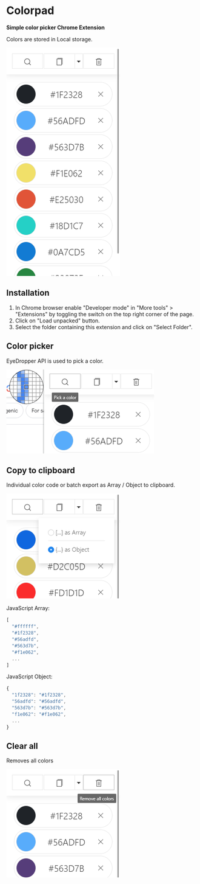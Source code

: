 # Colorpad

**Simple color picker Chrome Extension**
<!-- <img src="docs/chrome_48x48.png"> -->

Colors are stored in Local storage.

<img src="docs/blank.png">

## Installation

1. In Chrome browser enable "Developer mode" in "More tools" > "Extensions" by toggling the switch on the top right corner of the page. 
2. Click on "Load unpacked" button.
3. Select the folder containing this extension and click on "Select Folder".

## Color picker
EyeDropper API is used to pick a color.

<img src="docs/pick_1.png">

## Copy to clipboard
Individual color code or batch export as Array / Object to clipboard.

<img src="docs/dropdown.png">

JavaScript Array:
```javascript
[
  "#ffffff",
  "#1f2328",
  "#56adfd",
  "#563d7b",
  "#f1e062",
  ...
]
```
JavaScript Object:
```javascript
{
  "1f2328": "#1f2328",
  "56adfd": "#56adfd",
  "563d7b": "#563d7b",
  "f1e062": "#f1e062",
  ...
}
```
## Clear all
Removes all colors

<img src="docs/remove.png">
